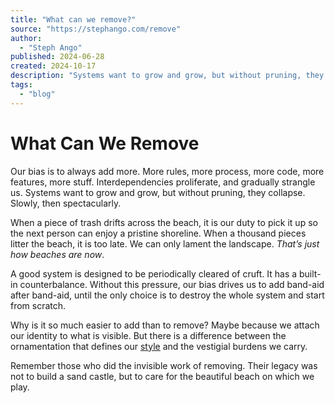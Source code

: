 ```yaml
---
title: "What can we remove?"
source: "https://stephango.com/remove"
author:
  - "Steph Ango"
published: 2024-06-28
created: 2024-10-17
description: "Systems want to grow and grow, but without pruning, they collapse. Slowly, then spectacularly."
tags:
  - "blog"
---
```


# What Can We Remove

Our bias is to always add more. More rules, more process, more code, more features, more stuff. Interdependencies proliferate, and gradually strangle us. Systems want to grow and grow, but without pruning, they collapse. Slowly, then spectacularly.

When a piece of trash drifts across the beach, it is our duty to pick it up so the next person can enjoy a pristine shoreline. When a thousand pieces litter the beach, it is too late. We can only lament the landscape. _That’s just how beaches are now_.

A good system is designed to be periodically cleared of cruft. It has a built-in counterbalance. Without this pressure, our bias drives us to add band-aid after band-aid, until the only choice is to destroy the whole system and start from scratch.

Why is it so much easier to add than to remove? Maybe because we attach our identity to what is visible. But there is a difference between the ornamentation that defines our [style](https://stephango.com/style) and the vestigial burdens we carry.

Remember those who did the invisible work of removing. Their legacy was not to build a sand castle, but to care for the beautiful beach on which we play.
